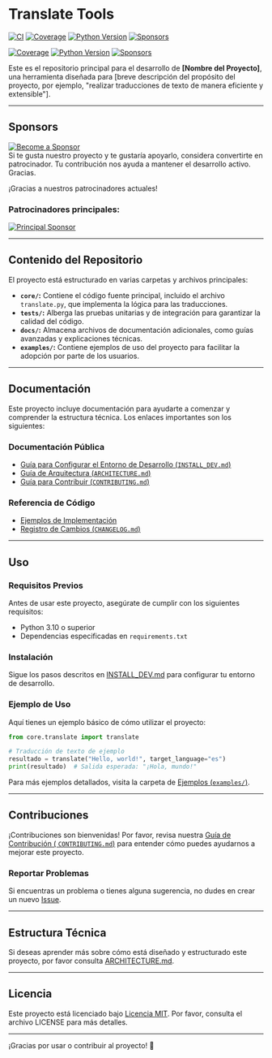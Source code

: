 # Translate Tools

[![CI](https://github.com/zapier/zapier-platform/actions/workflows/ci.yaml/badge.svg)](https://github.com/usuario/repositorio/actions/workflows/ci.yaml)
[![Coverage](https://img.shields.io/badge/coverage-95%25-brightgreen.svg)](https://codecov.io/)
[![Python Version](https://img.shields.io/badge/python-3.10-blue)](https://www.python.org/)
[![Sponsors](https://img.shields.io/badge/sponsor-%E2%9D%A4-brightgreen)](#sponsors)

[![Coverage](https://img.shields.io/badge/coverage-95%25-brightgreen.svg)](https://codecov.io/)
[![Python Version](https://img.shields.io/badge/python-3.10-blue)](https://www.python.org/)
[![Sponsors](https://img.shields.io/badge/sponsor-%E2%9D%A4-brightgreen)](#sponsors)

Este es el repositorio principal para el desarrollo de **[Nombre del Proyecto]**, una herramienta diseñada para [breve descripción del propósito del proyecto, por ejemplo, "realizar traducciones de texto de manera eficiente y extensible"].

---

## Sponsors

[![Become a Sponsor](https://img.shields.io/badge/sponsor-%F0%9F%92%96-pink?label=Become%20a%20Sponsor&style=for-the-badge)](https://opencollective.com/ToolsTranslator)  
Si te gusta nuestro proyecto y te gustaría apoyarlo, considera convertirte en patrocinador. Tu contribución nos ayuda a mantener el desarrollo activo. Gracias.

¡Gracias a nuestros patrocinadores actuales!

### Patrocinadores principales:
[![Principal Sponsor](https://img.shields.io/badge/Your%20Logo-Here-important?style=for-the-badge)](https://tusitio.com)

---

## Contenido del Repositorio

El proyecto está estructurado en varias carpetas y archivos principales:

- **`core/`:** Contiene el código fuente principal, incluido el archivo `translate.py`, que implementa la lógica para
  las traducciones.
- **`tests/`:** Alberga las pruebas unitarias y de integración para garantizar la calidad del código.
- **`docs/`:** Almacena archivos de documentación adicionales, como guías avanzadas y explicaciones técnicas.
- **`examples/`:** Contiene ejemplos de uso del proyecto para facilitar la adopción por parte de los usuarios.

---

## Documentación

Este proyecto incluye documentación para ayudarte a comenzar y comprender la estructura técnica. Los enlaces importantes
son los siguientes:

### Documentación Pública

- [Guía para Configurar el Entorno de Desarrollo (`INSTALL_DEV.md`)](docs/INSTALL_DEV.md)
- [Guía de Arquitectura (`ARCHITECTURE.md`)](docs/ARCHITECTURE.md)
- [Guía para Contribuir (`CONTRIBUTING.md`)](docs/CONTRIBUTING.md)

### Referencia de Código

- [Ejemplos de Implementación](examples/)
- [Registro de Cambios (`CHANGELOG.md`)](CHANGELOG.md)

---

## Uso

### Requisitos Previos

Antes de usar este proyecto, asegúrate de cumplir con los siguientes requisitos:

- Python 3.10 o superior
- Dependencias especificadas en `requirements.txt`

### Instalación

Sigue los pasos descritos en [INSTALL_DEV.md](docs/INSTALL_DEV.md) para configurar tu entorno de desarrollo.

### Ejemplo de Uso

Aquí tienes un ejemplo básico de cómo utilizar el proyecto:

```python
from core.translate import translate

# Traducción de texto de ejemplo
resultado = translate("Hello, world!", target_language="es")
print(resultado)  # Salida esperada: "¡Hola, mundo!"
```

Para más ejemplos detallados, visita la carpeta de [Ejemplos (`examples/`)](examples/).

---

## Contribuciones

¡Contribuciones son bienvenidas! Por favor, revisa nuestra [Guía de Contribución (
`CONTRIBUTING.md`)](docs/CONTRIBUTING.md) para entender cómo puedes ayudarnos a mejorar este proyecto.

### Reportar Problemas

Si encuentras un problema o tienes alguna sugerencia, no dudes en crear un
nuevo [Issue](https://github.com/usuario/repositorio/issues).

---

## Estructura Técnica

Si deseas aprender más sobre cómo está diseñado y estructurado este proyecto, por favor
consulta [ARCHITECTURE.md](docs/ARCHITECTURE.md).

---

## Licencia

Este proyecto está licenciado bajo [Licencia MIT](LICENSE). Por favor, consulta el archivo LICENSE para más detalles.

---

¡Gracias por usar o contribuir al proyecto! 🎉